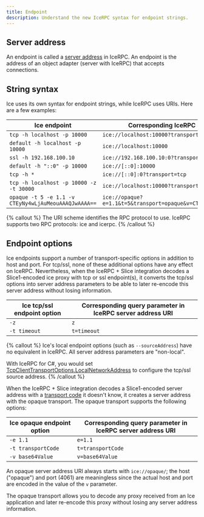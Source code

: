 ```yaml
---
title: Endpoint
description: Understand the new IceRPC syntax for endpoint strings.
---
```


## Server address

An endpoint is called a [server address][server-address] in IceRPC. An endpoint is the address of an object adapter
(server with IceRPC) that accepts connections.

## String syntax

Ice uses its own syntax for endpoint strings, while IceRPC uses URIs. Here are a few examples:

| Ice endpoint                                         | Corresponding IceRPC server address URI                                  |
| ---------------------------------------------------- | ------------------------------------------------------------------------ |
| `tcp -h localhost -p 10000`                          | `ice://localhost:10000?transport=tcp`                                    |
| `default -h localhost -p 10000`                      | `ice://localhost:10000`                                                  |
| `ssl -h 192.168.100.10`                              | `ice://192.168.100.10:0?transport=ssl`                                   |
| `default -h "::0" -p 10000`                          | `ice://[::0]:10000`                                                      |
| `tcp -h *`                                           | `ice://[::0]:0?transport=tcp`                                            |
| `tcp -h localhost -p 10000 -z -t 30000`              | `ice://localhost:10000?transport=tcp&z&t=30000`                          |
| `opaque -t 5 -e 1.1 -v CTEyNy4wLjAuMeouAAAQJwAAAA==` | `ice://opaque?e=1.1&t=5&transport=opaque&v=CTEyNy4wLjAuMeouAAAQJwAAAA==` |

{% callout %}
The URI scheme identifies the RPC protocol to use. IceRPC supports two RPC protocols: ice and icerpc.
{% /callout %}

## Endpoint options

Ice endpoints support a number of transport-specific options in addition to host and port. For tcp/ssl, none of these
additional options have any effect on IceRPC. Nevertheless, when the IceRPC + Slice integration decodes a Slice1-encoded
ice proxy with tcp or ssl endpoint(s), it converts the tcp/ssl options into server address parameters to be able to
later re-encode this server address without losing information.

| Ice tcp/ssl endpoint option | Corresponding query parameter in IceRPC server address URI |
| --------------------------- | ---------------------------------------------------------- |
| `-z`                        | `z`                                                        |
| `-t timeout`                | `t=timeout`                                                |

{% callout %}
Ice's local endpoint options (such as `--sourceAddress`) have no equivalent in IceRPC. All server address parameters are
"non-local".

With IceRPC for C#, you would set [TcpClientTransportOptions.LocalNetworkAddress] to configure the tcp/ssl source
address. 
{% /callout %}

When the IceRPC + Slice integration decodes a Slice1-encoded server address with a [transport code][transport-code] it
doesn't know, it creates a server address with the opaque transport. The opaque transport supports the following
options:

| Ice opaque endpoint option | Corresponding query parameter in IceRPC server address URI |
| -------------------------- | ---------------------------------------------------------- |
| `-e 1.1`                   | `e=1.1`                                                    |
| `-t transportCode`         | `t=transportCode`                                          |
| `-v base64Value`           | `v=base64Value`                                            |

An opaque server address URI always starts with `ice://opaque/`; the host ("opaque") and port (4061) are meaningless
since the actual host and port are encoded in the value of the `v` parameter.

The opaque transport allows you to decode any proxy received from an Ice application and later re-encode this proxy
without losing any server address information.

[server-address]: /icerpc/connection/server-address
[transport-code]: /slice1/encoding/proxy-types

[TcpClientTransportOptions.LocalNetworkAddress]: csharp:IceRpc.Transports.Tcp.TcpClientTransportOptions#IceRpc_Transports_Tcp_TcpClientTransportOptions_LocalNetworkAddress
